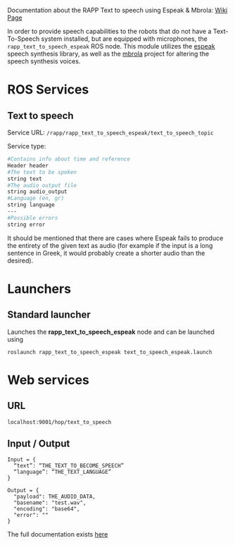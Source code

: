 Documentation about the RAPP Text to speech using Espeak & Mbrola: [Wiki Page](https://github.com/rapp-project/rapp-platform/wiki/RAPP-Text-to-speech-using-Espeak-&-Mbrola)

In order to provide speech capabilities to the robots that do not have a Text-To-Speech system installed, but are equipped with microphones, the ```rapp_text_to_speech_espeak``` ROS node. This module utilizes the [espeak](http://espeak.sourceforge.net/) speech synthesis library, as well as the [mbrola](http://tcts.fpms.ac.be/synthesis/mbrola.html) project for altering the speech synthesis voices.

# ROS Services

## Text to speech
Service URL: ```/rapp/rapp_text_to_speech_espeak/text_to_speech_topic```

Service type:
```bash
#Contains info about time and reference
Header header
#The text to be spoken
string text
#The audio output file
string audio_output
#Language (en, gr)
string language
---
#Possible errors
string error
``` 

It should be mentioned that there are cases where Espeak fails to produce the entirety of the given text as audio (for example if the input is a long sentence in Greek, it would probably create a shorter audio than the desired).

# Launchers

## Standard launcher

Launches the **rapp_text_to_speech_espeak** node and can be launched using
```
roslaunch rapp_text_to_speech_espeak text_to_speech_espeak.launch
```

# Web services

## URL
```localhost:9001/hop/text_to_speech ```

## Input / Output

```
Input = {
  “text”: “THE_TEXT_TO_BECOME_SPEECH”
  “language”: “THE_TEXT_LANGUAGE”
}
```
```
Output = {
  "payload": THE_AUDIO_DATA,
  "basename": "test.wav",
  "encoding": "base64",
  "error": ""
}
```

The full documentation exists [here](http://github.com/rapp-project/rapp-platform/tree/master/rapp_web_services/services#text-to-speech)

